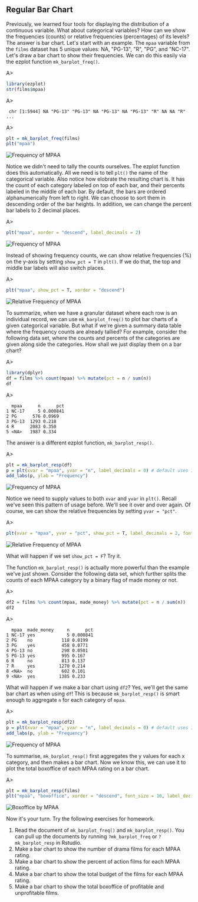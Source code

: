 ## Regular Bar Chart

Previously, we learned four tools for displaying the distribution of a continuous
variable. What about categorical variables? How can we show the frequencies 
(counts) or relative frequencies (percentages) of its levels? The answer is bar 
chart. Let's start with an example. The `mpaa` variable from the `films` dataset
has 5 unique values: NA, "PG-13", "R", "PG", and "NC-17". Let's draw a bar chart
to show their frequencies. We can do this easily via the ezplot function 
`mk_barplot_freq()`. 

A>
```r
library(ezplot)
str(films$mpaa)
```
A>
```
 chr [1:5944] NA "PG-13" "PG-13" NA "PG-13" NA "PG-13" "R" NA NA "R" ...
```
A>
```r
plt = mk_barplot_freq(films)
plt("mpaa")
```

![Frequency of MPAA](images/barplot_freq_mpaa_cnt_p1-1.png)

Notice we didn't need to tally the counts ourselves. The ezplot function does
this automatically. All we need is to tell `plt()` the name of the categorical 
variable. Also notice how elobrate the resulting chart is. It has the count of 
each category labeled on top of each bar, and their percents labeled in the 
middle of each bar. By default, the bars are ordered alphanumerically from 
left to right. We can choose to sort them in descending order of the bar heights. 
In addition, we can change the percent bar labels to 2 decimal places.

A>
```r
plt("mpaa", xorder = "descend", label_decimals = 2)
```

![Frequency of MPAA](images/barplot_freq_mpaa_cnt_p2-1.png)

Instead of showing frequency counts, we can show relative frequencies (%) on 
the y-axis by setting `show_pct = T` in `plt()`. If we do that, the top and 
middle bar labels will also switch places.  

A>
```r
plt("mpaa", show_pct = T, xorder = "descend") 
```

![Relative Frequency of MPAA](images/barplot_freq_mpaa_pct-1.png)

To summarize, when we have a granular dataset where each row is an individual
record, we can use `mk_barplot_freq()` to plot bar charts of a given categorical
variable. But what if we're given a summary data table where the frequency counts
are already tallied? For example, consider the following data set, where the
counts and percents of the categories are given along side the categories. How
shall we just display them on a bar chart?

A>
```r
library(dplyr)
df = films %>% count(mpaa) %>% mutate(pct = n / sum(n))
df
```
A>
```
  mpaa      n      pct
1 NC-17     5 0.000841
2 PG      576 0.0969  
3 PG-13  1293 0.218   
4 R      2083 0.350   
5 <NA>   1987 0.334   
```

The answer is a different ezplot function, `mk_barplot_resp()`. 

A>
```r
plt = mk_barplot_resp(df)
p = plt(xvar = "mpaa", yvar = "n", label_decimals = 0) # default uses 1 decimal 
add_labs(p, ylab = "Frequency")
```

![Frequency of MPAA](images/barplot_resp_mpaa_cnt-1.png)

Notice we need to supply values to both `xvar` and `yvar` in `plt()`. Recall 
we've seen this pattern of usage before. We'll see it over and over again. Of
course, we can show the relative frequencies by setting `yvar = "pct"`.

A>
```r
plt(xvar = "mpaa", yvar = "pct", show_pct = T, label_decimals = 2, font_size = 9)  
```

![Relative Frequency of MPAA](images/barplot_resp_mpaa_pct-1.png)

What will happen if we set `show_pct = F`? Try it.

The function `mk_barplot_resp()` is actually more powerful than the example we've
just shown. Consider the following data set, which further splits the counts
of each MPAA category by a binary flag of made money or not.

A>
```r
df2 = films %>% count(mpaa, made_money) %>% mutate(pct = n / sum(n))
df2
```

A>
```
  mpaa  made_money     n      pct
1 NC-17 yes            5 0.000841
2 PG    no           118 0.0199  
3 PG    yes          458 0.0771  
4 PG-13 no           298 0.0501  
5 PG-13 yes          995 0.167   
6 R     no           813 0.137   
7 R     yes         1270 0.214   
8 <NA>  no           602 0.101   
9 <NA>  yes         1385 0.233   
```

What will happen if we make a bar chart using `df2`? Yes, we'll get the same bar 
chart as when using `df`! This is because `mk_barplot_resp()` is smart enough to 
aggregate `n` for each category of `mpaa`.

A>
```r
plt = mk_barplot_resp(df2)
p = plt(xvar = "mpaa", yvar = "n", label_decimals = 0) # default uses 1 decimal 
add_labs(p, ylab = "Frequency")
```

![Frequency of MPAA](images/barplot_resp_mpaa_cnt_p2-1.png)

To summarise, `mk_barplot_resp()` first aggregates the y values for each x 
category, and then makes a bar chart. Now we know this, we can use it to plot 
the total boxoffice of each MPAA rating on a bar chart.

A>
```r
plt = mk_barplot_resp(films)
plt("mpaa", "boxoffice", xorder = "descend", font_size = 10, label_decimals = 0)
```

![Boxoffice by MPAA](images/barplot_mpaa_vs_bo-1.png)

Now it's your turn. Try the following exercises for homework.

1. Read the document of `mk_barplot_freq()` and `mk_barplot_resp()`. You can 
pull up the documents by running `?mk_barplot_freq` or `?mk_barplot_resp` in 
Rstudio. 
2. Make a bar chart to show the number of drama films for each MPAA rating. 
3. Make a bar chart to show the percent of action films for each MPAA rating.
4. Make a bar chart to show the total budget of the films for each MPAA rating.
5. Make a bar chart to show the total boxoffice of profitable and unprofitable
films. 

